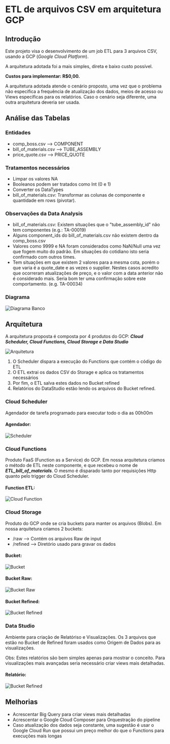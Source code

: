 
# ETL de arquivos CSV em arquitetura GCP



## Introdução
Este projeto visa o desenvolvimento de um job ETL para 3 arquivos CSV, usando a GCP (_Google Cloud Platform_).

A arquitetura adotada foi a mais simples, direta e baixo custo possível.

__Custos para implementar: R$0,00.__


A arquitetura adotada atende o cenário proposto, uma vez que o problema não especifica a frequência de atualização dos dados, meios de acesso ou Views especificas para os relatórios. Caso o cenário seja diferente, uma outra arquitetura deveria ser usada.



## Análise das Tabelas

### Entidades
- comp_boss.csv --> COMPONENT
- bill_of_materials.csv --> TUBE_ASSEMBLY
- price_quote.csv --> PRICE_QUOTE

### Tratamentos necessários
- Limpar os valores NA
- Booleanos podem ser tratados como Int (0 e 1)
- Converter os DataTypes
- bill_of_materials.csv: Transformar as colunas de componente e quantidade em rows (pivotar).

### Observações da Data Analysis
- bill_of_materials.csv: Existem situações que o "tube_assembly_id" não tem componentes (e.g.: TA-00019)
- Alguns component_ids do bill_of_materials.csv não existem dentro da comp_boss.csv
- Valores como 9999 e NA foram considerados como NaN/Null uma vez que fogem muito do padrão. Em situações do cotidiano isto seria confirmado com outros times.
- Tem situações em que existem 2 valores para a mesma cota, porém o que varia é a quote_date e as vezes o supplier. Nestes casos acredito que ocorreram atualizações de preço, e o valor com a data anterior não é considerado mais. Seria bom ter uma confirmação sobre este comportamento. (e.g. TA-00034)

### Diagrama
![Diagrama Banco](./assets/diagrama_banco.png)




## Arquitetura

A arquitetura proposta é composta por 4 produtos do GCP: ___Cloud Scheduler, Cloud Functions, Cloud Storage e Data Studio___

![Arquitetura](./assets/arch.png)

1. O Scheduler dispara a execução do Functions que contém o código do ETL
2. O ETL extrai os dados CSV do Storage e aplica os tratamentos necessários
3. Por fim, o ETL salva estes dados no Bucket refined
4. Relatórios do DataStudio estão lendo os arquivos do Bucket refined.


### Cloud Scheduler

Agendador de tarefa programado para executar todo o dia as 00h00m

#### Agendador:
![Scheduler](./assets/cloud_scheduler.png)

### Cloud Functions

Produto FaaS (Function as a Service) do GCP. Em nossa arquitetura criamos o método de ETL neste componente, e que recebeu o nome de ***ETL_bill_of_materials***. O mesmo é disparado tanto por requisições Http quanto pelo trigger do Cloud Scheduler.

#### Function ETL:
![Cloud Function](./assets/cloud_function.png)

### Cloud Storage

Produto do GCP onde se cria buckets para manter os arquivos (Blobs). Em nossa arquitetura criamos 2 buckets: 
- /raw --> Contém os arquivos Raw de input
- /refined --> Diretório usado para gravar os dados 

#### Bucket:
![Bucket](./assets/bucket.png)

#### Bucket Raw:
![Bucket Raw](./assets/bucket_raw.png)

#### Bucket Refined:
![Bucket Refined](./assets/bucket_refined.png)


### Data Studio

Ambiente para criação de Relatóriso e Visualizações. Os 3 arquivos que estão no Bucket de Refined foram usados como Origem de Dados para as visualizações.

Obs: Estes relatórios são bem simples apenas para mostrar o conceito. Para visualizações mais avançadas seria necessário criar views mais detalhadas.

#### Relatório:
![Bucket Refined](./assets/report.png)



## Melhorias
- Acrescentar Big Query para criar views mais detalhadas
- Acrescentar o Google Cloud Composer para Orquestração do pipeline
- Caso atualização dos dados seja constante, uma sugestão é usar o Google Cloud Run que possui um preço melhor do que o Functions para execuções mais longas










